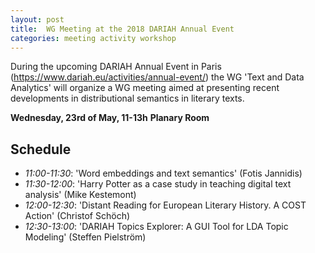 ```yaml
---
layout: post
title:  WG Meeting at the 2018 DARIAH Annual Event
categories: meeting activity workshop
---
```


During the upcoming DARIAH Annual Event in Paris (https://www.dariah.eu/activities/annual-event/) the WG 'Text and Data Analytics' will organize a WG meeting aimed at presenting recent developments in distributional semantics in literary texts.

**Wednesday, 23rd of May, 11-13h**
**Planary Room**

## Schedule

- *11:00-11:30*: 'Word embeddings and text semantics' (Fotis Jannidis)
- *11:30-12:00*: 'Harry Potter as a case study in teaching digital text analysis' (Mike Kestemont)
- *12:00-12:30*: 'Distant Reading for European Literary History. A COST Action' (Christof Schöch)
- *12:30-13:00*: 'DARIAH Topics Explorer: A GUI Tool for LDA Topic Modeling' (Steffen Pielström)
